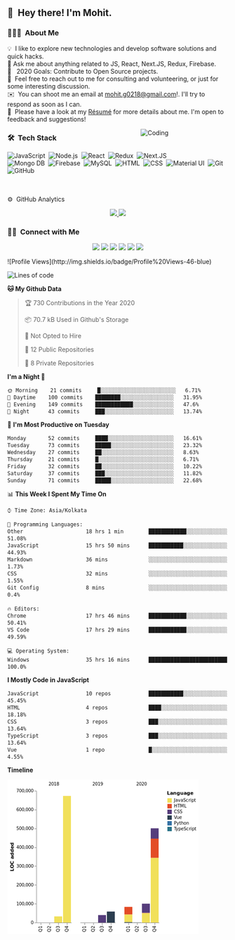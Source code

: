 ## 👋 &nbsp;Hey there! I'm Mohit.

### 👨🏻‍💻 &nbsp;About Me

💡 &nbsp;I like to explore new technologies and develop software solutions and quick hacks.\
🔭 Ask me about anything related to JS, React, Next.JS, Redux, Firebase.\
🥅 &nbsp; 2020 Goals: Contribute to Open Source projects.\
💬 &nbsp;Feel free to reach out to me for consulting and volunteering, or just for some interesting discussion.\
✉️ &nbsp;You can shoot me an email at mohit.g0218@gmail.com!. I'll try to respond as soon as I can.\
📄 &nbsp;Please have a look at my [Résumé](https://guptamohit004.tech/mohit-gupta.pdf) for more details about me. I'm open to feedback and suggestions!

<img alt="Coding" src="https://camo.githubusercontent.com/992babdffd8c74a1502de375fbdf7e4d54773242/68747470733a2f2f6d656469612e67697068792e636f6d2f6d656469612f53576f536b4e36447854737a71494b4571762f67697068792e676966" width="200" align="right"/>

### 🛠 &nbsp;Tech Stack

![JavaScript](https://img.shields.io/badge/-JavaScript-05122A?style=flat&logo=javascript)&nbsp;
![Node.js](https://img.shields.io/badge/-Node.JS-05122A?style=flat&logo=node.js)&nbsp;
![React](https://img.shields.io/badge/-React-05122A?style=flat&logo=react)&nbsp;
![Redux](https://img.shields.io/badge/-Redux-05122A?style=flat&logo=redux)&nbsp;
![Next.JS](https://img.shields.io/badge/-Next.JS-05122A?style=flat&logo=next.js)&nbsp;\
![Mongo DB](https://img.shields.io/badge/-MongoDB-05122A?style=flat&logo=MongoDB)&nbsp;
![Firebase](https://img.shields.io/badge/-Firebase-05122A?style=flat&logo=Firebase)&nbsp;
![MySQL](https://img.shields.io/badge/-MySQL-05122A?style=flat&logo=MySQL)&nbsp;
![HTML](https://img.shields.io/badge/-HTML-05122A?style=flat&logo=HTML5)&nbsp;
![CSS](https://img.shields.io/badge/-CSS-05122A?style=flat&logo=CSS3&logoColor=1572B6)&nbsp;
![Material UI](https://img.shields.io/badge/-MaterialUI-05122A?style=flat&logo=Material)&nbsp;
![Git](https://img.shields.io/badge/-Git-05122A?style=flat&logo=git)&nbsp;
![GitHub](https://img.shields.io/badge/-GitHub-05122A?style=flat&logo=github)&nbsp;

<br/>
<br/>
⚙ &nbsp;GitHub Analytics

<p align="center">
<a href="https://github.com/guptamohit004">
  <img height="180em" src="https://github-readme-stats-eight-theta.vercel.app/api?username=guptamohit004&show_icons=true&theme=algolia&include_all_commits=true&count_private=true"/>
  <img height="180em" src="https://github-readme-stats-eight-theta.vercel.app/api/top-langs/?username=guptamohit004&layout=compact&langs_count=8&theme=algolia"/>
</a>
</p>

### 🤝🏻 &nbsp;Connect with Me

<p align="center">
<a href="https://guptamohit004.tech"><img src="https://img.shields.io/badge/-guptamohit004.tech-3423A6?style=flat&logo=Google-Chrome&logoColor=white"/></a>
<a href="https://linkedin.com/in/guptamohit004"><img src="https://img.shields.io/badge/-Mohit%20Gupta-0077B5?style=flat&logo=Linkedin&logoColor=white"/></a>
<a href="mailto:mohit.g0218@gmail.com"><img src="https://img.shields.io/badge/-mohit.g0218@gmail.com-D14836?style=flat&logo=Gmail&logoColor=white"/></a>
<a href="https://instagram.com/guptamohit004"><img src="https://img.shields.io/badge/-@guptamohit004-E4405F?style=flat&logo=Instagram&logoColor=white"/></a>
<a href="https://facebook.com/guptamohit004"><img src="https://img.shields.io/badge/-@guptamohit004-1877F2?style=flat&logo=Facebook&logoColor=white"/></a>
<a href="https://facebook.com/guptamohit004"><img src="https://img.shields.io/badge/-@Mohit Gupta-1877F2?style=flat&logo=Stackoverflow&logoColor=white"/></a>
</p>
<!--START_SECTION:waka-->
![Profile Views](http://img.shields.io/badge/Profile%20Views-46-blue)

![Lines of code](https://img.shields.io/badge/From%20Hello%20World%20I%27ve%20Written-3.4%20million%20lines%20of%20code-blue)

**🐱 My Github Data** 

> 🏆 730 Contributions in the Year 2020
 > 
> 📦 70.7 kB Used in Github's Storage 
 > 
> 🚫 Not Opted to Hire
 > 
> 📜 12 Public Repositories 
 > 
> 🔑 8 Private Repositories  

**I'm a Night 🦉** 

```text
🌞 Morning    21 commits     █░░░░░░░░░░░░░░░░░░░░░░░░   6.71% 
🌆 Daytime    100 commits    ████████░░░░░░░░░░░░░░░░░   31.95% 
🌃 Evening    149 commits    ████████████░░░░░░░░░░░░░   47.6% 
🌙 Night      43 commits     ███░░░░░░░░░░░░░░░░░░░░░░   13.74%

```
📅 **I'm Most Productive on Tuesday** 

```text
Monday       52 commits     ████░░░░░░░░░░░░░░░░░░░░░   16.61% 
Tuesday      73 commits     █████░░░░░░░░░░░░░░░░░░░░   23.32% 
Wednesday    27 commits     ██░░░░░░░░░░░░░░░░░░░░░░░   8.63% 
Thursday     21 commits     █░░░░░░░░░░░░░░░░░░░░░░░░   6.71% 
Friday       32 commits     ██░░░░░░░░░░░░░░░░░░░░░░░   10.22% 
Saturday     37 commits     ███░░░░░░░░░░░░░░░░░░░░░░   11.82% 
Sunday       71 commits     █████░░░░░░░░░░░░░░░░░░░░   22.68%

```


📊 **This Week I Spent My Time On** 

```text
⌚︎ Time Zone: Asia/Kolkata

💬 Programming Languages: 
Other                    18 hrs 1 min        ████████████░░░░░░░░░░░░░   51.08% 
JavaScript               15 hrs 50 mins      ███████████░░░░░░░░░░░░░░   44.93% 
Markdown                 36 mins             ░░░░░░░░░░░░░░░░░░░░░░░░░   1.73% 
CSS                      32 mins             ░░░░░░░░░░░░░░░░░░░░░░░░░   1.55% 
Git Config               8 mins              ░░░░░░░░░░░░░░░░░░░░░░░░░   0.4%

🔥 Editors: 
Chrome                   17 hrs 46 mins      ████████████░░░░░░░░░░░░░   50.41% 
VS Code                  17 hrs 29 mins      ████████████░░░░░░░░░░░░░   49.59%

💻 Operating System: 
Windows                  35 hrs 16 mins      █████████████████████████   100.0%

```

**I Mostly Code in JavaScript** 

```text
JavaScript               10 repos            ███████████░░░░░░░░░░░░░░   45.45% 
HTML                     4 repos             ████░░░░░░░░░░░░░░░░░░░░░   18.18% 
CSS                      3 repos             ███░░░░░░░░░░░░░░░░░░░░░░   13.64% 
TypeScript               3 repos             ███░░░░░░░░░░░░░░░░░░░░░░   13.64% 
Vue                      1 repo              █░░░░░░░░░░░░░░░░░░░░░░░░   4.55%

```


**Timeline**

![Chart not found](https://raw.githubusercontent.com/guptamohit004/guptamohit004/master/charts/bar_graph.png) 


<!--END_SECTION:waka-->
